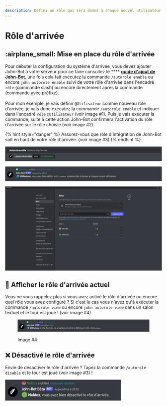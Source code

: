 ```yaml
---
description: Défini un rôle qui sera donné à chaque nouvel utilisateur.
---
```


# Rôle d'arrivée

## :airplane\_small: Mise en place du rôle d'arrivée

Pour débuter la configuration du système d'arrivée, vous devez ajouter John-Bot à votre serveur pour ce faire consultez le **** [**guide d'ajout de John-Bot**](../#ajouter-john-bot-a-votre-serveur-discord), une fois cela fait exécutez la commande `/autorole enable` ou encore `john autorole enable` suivi de votre rôle d'arrivée dans l'encadré `rôle` (commande slash) ou encore directement après la commande (commande avec préfixe).\
\
Pour mon exemple, je vais définir `@Utilisateur` comme nouveau rôle d'arrivée, je vais donc exécutez la commande `/autorole enable` et indiquer dans l'encadré `rôle`  `@Utilisateur` (voir image #1). Puis je vais exécuter la commande, suite à cette action John-Bot confirmera l'activation du rôle d'arrivée sur le rôle choisie (voir image #2).

{% hint style="danger" %}
Assurez-vous que rôle d'intégration de John-Bot soit en haut de votre rôle d'arrivée. (voir image #3)
{% endhint %}

![Image #1](../.gitbook/assets/autoroleview.png)

![Image #2](../.gitbook/assets/AutoRoleConfirme.png)

![image #3](../.gitbook/assets/John-BotRole.png)

## :eyes: Afficher le rôle d'arrivée actuel

Vous ne vous rappelez plus si vous avez activé le rôle d'arrivée ou encore quel rôle vous avez configuré ? Si c'est le cas vous n'avez qu'à exécuter la commande `/autorole view` ou encore `john autorole view` dans un salon textuel et le tour est joué ! (voir image #4)

<figure><img src="../.gitbook/assets/AutoRoleView.png" alt=""><figcaption><p>Image #4</p></figcaption></figure>

## :x: Désactivé le rôle d'arrivée

Envie de désactiver le rôle d'arrivée ? Tapez la commande `/autorole disable` et le tour est joué (voir image #3) !

![Image #3](../.gitbook/assets/autoroledisable.png)
